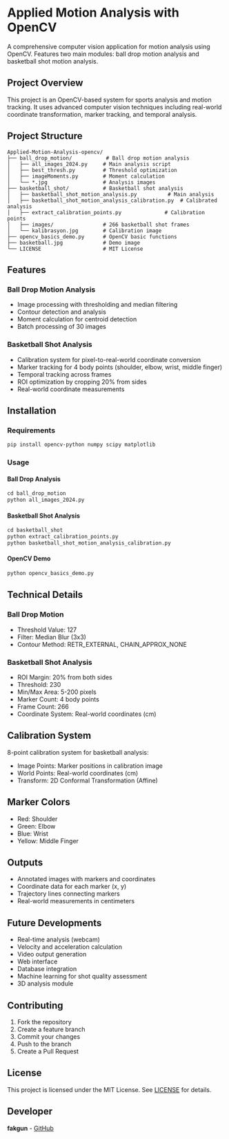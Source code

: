 # Applied Motion Analysis with OpenCV

A comprehensive computer vision application for motion analysis using OpenCV. Features two main modules: ball drop motion analysis and basketball shot motion analysis.

## Project Overview

This project is an OpenCV-based system for sports analysis and motion tracking. It uses advanced computer vision techniques including real-world coordinate transformation, marker tracking, and temporal analysis.

## Project Structure

```
Applied-Motion-Analysis-opencv/
├── ball_drop_motion/           # Ball drop motion analysis
│   ├── all_images_2024.py     # Main analysis script
│   ├── best_thresh.py         # Threshold optimization
│   ├── imageMoments.py        # Moment calculation
│   └── *.jpg                  # Analysis images
├── basketball_shot/           # Basketball shot analysis
│   ├── basketball_shot_motion_analysis.py          # Main analysis
│   ├── basketball_shot_motion_analysis_calibration.py  # Calibrated analysis
│   ├── extract_calibration_points.py              # Calibration points
│   ├── images/                # 266 basketball shot frames
│   └── kalibrasyon.jpg        # Calibration image
├── opencv_basics_demo.py      # OpenCV basic functions
├── basketball.jpg             # Demo image
└── LICENSE                    # MIT License
```

## Features

### Ball Drop Motion Analysis
- Image processing with thresholding and median filtering
- Contour detection and analysis
- Moment calculation for centroid detection
- Batch processing of 30 images

### Basketball Shot Analysis
- Calibration system for pixel-to-real-world coordinate conversion
- Marker tracking for 4 body points (shoulder, elbow, wrist, middle finger)
- Temporal tracking across frames
- ROI optimization by cropping 20% from sides
- Real-world coordinate measurements

## Installation

### Requirements
```bash
pip install opencv-python numpy scipy matplotlib
```

### Usage

#### Ball Drop Analysis
```python
cd ball_drop_motion
python all_images_2024.py
```

#### Basketball Shot Analysis
```python
cd basketball_shot
python extract_calibration_points.py
python basketball_shot_motion_analysis_calibration.py
```

#### OpenCV Demo
```python
python opencv_basics_demo.py
```

## Technical Details

### Ball Drop Motion
- Threshold Value: 127
- Filter: Median Blur (3x3)
- Contour Method: RETR_EXTERNAL, CHAIN_APPROX_NONE

### Basketball Shot Analysis
- ROI Margin: 20% from both sides
- Threshold: 230
- Min/Max Area: 5-200 pixels
- Marker Count: 4 body points
- Frame Count: 266
- Coordinate System: Real-world coordinates (cm)

## Calibration System

8-point calibration system for basketball analysis:
- Image Points: Marker positions in calibration image
- World Points: Real-world coordinates (cm)
- Transform: 2D Conformal Transformation (Affine)

## Marker Colors

- Red: Shoulder
- Green: Elbow
- Blue: Wrist
- Yellow: Middle Finger

## Outputs

- Annotated images with markers and coordinates
- Coordinate data for each marker (x, y)
- Trajectory lines connecting markers
- Real-world measurements in centimeters

## Future Developments

- Real-time analysis (webcam)
- Velocity and acceleration calculation
- Video output generation
- Web interface
- Database integration
- Machine learning for shot quality assessment
- 3D analysis module

## Contributing

1. Fork the repository
2. Create a feature branch
3. Commit your changes
4. Push to the branch
5. Create a Pull Request

## License

This project is licensed under the MIT License. See [LICENSE](LICENSE) for details.

## Developer

**fakgun** - [GitHub](https://github.com/fakgun)

